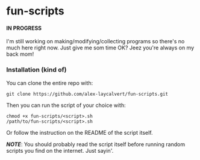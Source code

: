 # fun-scripts

#### IN PROGRESS

I'm still working on making/modifying/collecting programs so there's no much here right now. Just give me som time OK? Jeez you're always on my back mom!

### Installation (kind of)

You can clone the entire repo with:

```
git clone https://github.com/alex-laycalvert/fun-scripts.git
```

Then you can run the script of your choice with:

```
chmod +x fun-scripts/<script>.sh
/path/to/fun-scripts/<script>.sh
```

Or follow the instruction on the README of the script itself.

**_NOTE_**: You should probably read the script itself before running random scripts you find on the internet. Just sayin'.
